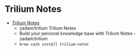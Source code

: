 # Trilium Notes
- [Trilium Notes](https://github.com/zadam/trilium)
  -  zadam/trilium Trilium Notes
  - Build your personal knowledge base with Trilium Notes - zadam/trilium
  - `brew cask install trilium-notes`
